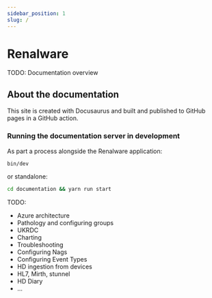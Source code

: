 ```yaml
---
sidebar_position: 1
slug: /
---
```


# Renalware

TODO: Documentation overview


## About the documentation

This site is created with Docusaurus and built and published to GitHub pages in a GitHub action.

### Running the documentation server in development

As part a process alongside the Renalware application:

```bash
bin/dev
```

or standalone:
```bash
cd documentation && yarn run start
```


TODO:
- Azure architecture
- Pathology and configuring groups
- UKRDC
- Charting
- Troubleshooting
- Configuring Nags
- Configuring Event Types
- HD ingestion from devices
- HL7, Mirth, stunnel
- HD Diary
- ...
